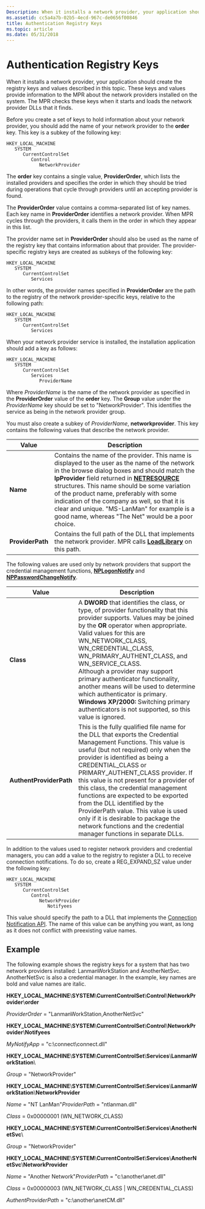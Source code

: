 ```yaml
---
Description: When it installs a network provider, your application should create the registry keys and values described in this topic.
ms.assetid: cc5a4a7b-02b5-4ecd-967c-de0656f00846
title: Authentication Registry Keys
ms.topic: article
ms.date: 05/31/2018
---
```


# Authentication Registry Keys

When it installs a network provider, your application should create the registry keys and values described in this topic. These keys and values provide information to the MPR about the network providers installed on the system. The MPR checks these keys when it starts and loads the network provider DLLs that it finds.

Before you create a set of keys to hold information about your network provider, you should add the name of your network provider to the **order** key. This key is a subkey of the following key:

```
HKEY_LOCAL_MACHINE
   SYSTEM
      CurrentControlSet
         Control
            NetworkProvider
```

The **order** key contains a single value, **ProviderOrder**, which lists the installed providers and specifies the order in which they should be tried during operations that cycle through providers until an accepting provider is found.

The **ProviderOrder** value contains a comma-separated list of key names. Each key name in **ProviderOrder** identifies a network provider. When MPR cycles through the providers, it calls them in the order in which they appear in this list.

The provider name set in **ProviderOrder** should also be used as the name of the registry key that contains information about that provider. The provider-specific registry keys are created as subkeys of the following key:

```
HKEY_LOCAL_MACHINE
   SYSTEM
      CurrentControlSet
         Services
```

In other words, the provider names specified in **ProviderOrder** are the path to the registry of the network provider-specific keys, relative to the following path:

```
HKEY_LOCAL_MACHINE
   SYSTEM
      CurrentControlSet
         Services
```

When your network provider service is installed, the installation application should add a key as follows:

```
HKEY_LOCAL_MACHINE
   SYSTEM
      CurrentControlSet
         Services
            ProviderName
```

Where *ProviderName* is the name of the network provider as specified in the **ProviderOrder** value of the **order** key. The **Group** value under the *ProviderName* key should be set to "NetworkProvider". This identifies the service as being in the network provider group.

You must also create a subkey of *ProviderName*, **networkprovider**. This key contains the following values that describe the network provider.



| Value                       | Description                                                                                                                                                                                                                                                                                                                                                                                                                                                                   |
|-----------------------------|-------------------------------------------------------------------------------------------------------------------------------------------------------------------------------------------------------------------------------------------------------------------------------------------------------------------------------------------------------------------------------------------------------------------------------------------------------------------------------|
| **Name**<br/>         | Contains the name of the provider. This name is displayed to the user as the name of the network in the browse dialog boxes and should match the **lpProvider** field returned in [**NETRESOURCE**](/windows/desktop/api/Winnetwk/ns-winnetwk-netresourcea) structures. This name should be some variation of the product name, preferably with some indication of the company as well, so that it is clear and unique. "MS-LanMan" for example is a good name, whereas "The Net" would be a poor choice.<br/> |
| **ProviderPath**<br/> | Contains the full path of the DLL that implements the network provider. MPR calls [**LoadLibrary**](/windows/desktop/api/libloaderapi/nf-libloaderapi-loadlibrarya) on this path.<br/>                                                                                                                                                                                                                                                                                                                                |



 

The following values are used only by network providers that support the credential management functions, [**NPLogonNotify**](/windows/desktop/api/Npapi/nf-npapi-nplogonnotify) and [**NPPasswordChangeNotify**](/windows/desktop/api/Npapi/nf-npapi-nppasswordchangenotify).



| Value                              | Description                                                                                                                                                                                                                                                                                                                                                                                                                                                                                                                                                                     |
|------------------------------------|---------------------------------------------------------------------------------------------------------------------------------------------------------------------------------------------------------------------------------------------------------------------------------------------------------------------------------------------------------------------------------------------------------------------------------------------------------------------------------------------------------------------------------------------------------------------------------|
| **Class**<br/>               | A **DWORD** that identifies the class, or type, of provider functionality that this provider supports. Values may be joined by the **OR** operator when appropriate. Valid values for this are WN\_NETWORK\_CLASS, WN\_CREDENTIAL\_CLASS, WN\_PRIMARY\_AUTHENT\_CLASS, and WN\_SERVICE\_CLASS.<br/> Although a provider may support primary authenticator functionality, another means will be used to determine which authenticator is primary.<br/> **Windows XP/2000:** Switching primary authenticators is not supported, so this value is ignored. <br/> |
| **AuthentProviderPath**<br/> | This is the fully qualified file name for the DLL that exports the Credential Management Functions. This value is useful (but not required) only when the provider is identified as being a CREDENTIAL\_CLASS or PRIMARY\_AUTHENT\_CLASS provider. If this value is not present for a provider of this class, the credential management functions are expected to be exported from the DLL identified by the ProviderPath value. This value is used only if it is desirable to package the network functions and the credential manager functions in separate DLLs.<br/>  |



 

In addition to the values used to register network providers and credential managers, you can add a value to the registry to register a DLL to receive connection notifications. To do so, create a REG\_EXPAND\_SZ value under the following key:

```
HKEY_LOCAL_MACHINE
   SYSTEM
      CurrentControlSet
         Control
            NetworkProvider
               Notifyees
```

This value should specify the path to a DLL that implements the [Connection Notification API](connection-notification-api.md). The name of this value can be anything you want, as long as it does not conflict with preexisting value names.

## Example

The following example shows the registry keys for a system that has two network providers installed: LanmanWorkStation and AnotherNetSvc. AnotherNetSvc is also a credential manager. In the example, key names are bold and value names are italic.

**HKEY\_LOCAL\_MACHINE**\\**SYSTEM**\\**CurrentControlSet**\\**Control**\\**NetworkProvider**\\**order**

*ProviderOrder* = "LanmanWorkStation,AnotherNetSvc"

**HKEY\_LOCAL\_MACHINE**\\**SYSTEM**\\**CurrentControlSet**\\**Control**\\**NetworkProvider**\\**Notifyees**

*MyNotifyApp* = "c:\\connect\\connect.dll"

**HKEY\_LOCAL\_MACHINE**\\**SYSTEM**\\**CurrentControlSet**\\**Services**\\**LanmanWorkStation**\\

*Group* = "NetworkProvider"

**HKEY\_LOCAL\_MACHINE**\\**SYSTEM**\\**CurrentControlSet**\\**Services**\\**LanmanWorkStation**\\**NetworkProvider**

*Name* = "NT LanMan"*ProviderPath* = "ntlanman.dll"

*Class* = 0x00000001 (WN\_NETWORK\_CLASS)

**HKEY\_LOCAL\_MACHINE**\\**SYSTEM**\\**CurrentControlSet**\\**Services**\\**AnotherNetSvc**\\

*Group* = "NetworkProvider"

**HKEY\_LOCAL\_MACHINE**\\**SYSTEM**\\**CurrentControlSet**\\**Services**\\**AnotherNetSvc**\\**NetworkProvider**

*Name* = "Another Network"*ProviderPath* = "c:\\another\\anet.dll"

*Class* = 0x00000003 (WN\_NETWORK\_CLASS \| WN\_CREDENTIAL\_CLASS)

*AuthentProviderPath* = "c:\\another\\anetCM.dll"

 

